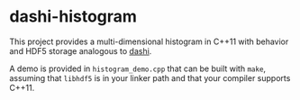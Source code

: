 # dashi-histogram

This project provides a multi-dimensional histogram in C++11 with behavior and HDF5 storage analogous to [dashi](https://github.com/IceCube-SPNO/dashi).

A demo is provided in `histogram_demo.cpp` that can be built with `make`, assuming that `libhdf5` is in your linker path and that your compiler supports C++11.
